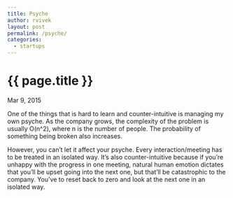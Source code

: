 ```yaml
---
title: Psyche
author: rvivek
layout: post
permalink: /psyche/
categories:
  - startups
---
```

# {{ page.title }}

Mar 9, 2015

One of the things that is hard to learn and counter-intuitive is managing my own psyche. As the company grows, the complexity of the problem is usually O(n^2), where n is the number of people. The probability of something being broken also increases.

However, you can’t let it affect your psyche. Every interaction/meeting has to be treated in an isolated way. It’s also counter-intuitive because if you’re unhappy with the progress in one meeting, natural human emotion dictates that you’ll be upset going into the next one, but that’ll be catastrophic to the company. You’ve to reset back to zero and look at the next one in an isolated way.

